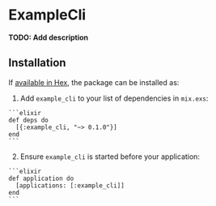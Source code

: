 # ExampleCli

**TODO: Add description**

## Installation

If [available in Hex](https://hex.pm/docs/publish), the package can be installed as:

  1. Add `example_cli` to your list of dependencies in `mix.exs`:

    ```elixir
    def deps do
      [{:example_cli, "~> 0.1.0"}]
    end
    ```

  2. Ensure `example_cli` is started before your application:

    ```elixir
    def application do
      [applications: [:example_cli]]
    end
    ```

